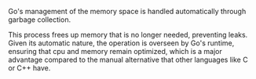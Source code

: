 Go's management of the memory space is handled automatically through garbage collection. 

This process frees up memory that is no longer needed, preventing leaks. Given its automatic nature, the operation is overseen by Go's runtime, ensuring that cpu and memory remain optimized, which is a major advantage compared to the manual alternative that other languages like C or C++ have. 